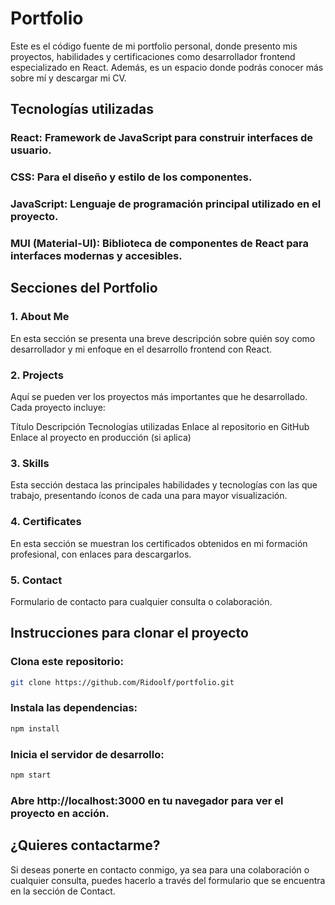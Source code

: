 # Portfolio

Este es el código fuente de mi portfolio personal, donde presento mis proyectos, habilidades y certificaciones como desarrollador frontend especializado en React. Además, es un espacio donde podrás conocer más sobre mí y descargar mi CV.

## Tecnologías utilizadas

### React: Framework de JavaScript para construir interfaces de usuario.

### CSS: Para el diseño y estilo de los componentes.

### JavaScript: Lenguaje de programación principal utilizado en el proyecto.

### MUI (Material-UI): Biblioteca de componentes de React para interfaces modernas y accesibles.

## Secciones del Portfolio

### 1. About Me

En esta sección se presenta una breve descripción sobre quién soy como desarrollador y mi enfoque en el desarrollo frontend con React.

### 2. Projects

Aquí se pueden ver los proyectos más importantes que he desarrollado. Cada proyecto incluye:

Título
Descripción
Tecnologías utilizadas
Enlace al repositorio en GitHub
Enlace al proyecto en producción (si aplica)

### 3. Skills

Esta sección destaca las principales habilidades y tecnologías con las que trabajo, presentando íconos de cada una para mayor visualización.

### 4. Certificates

En esta sección se muestran los certificados obtenidos en mi formación profesional, con enlaces para descargarlos.

### 5. Contact

Formulario de contacto para cualquier consulta o colaboración.

## Instrucciones para clonar el proyecto

### Clona este repositorio:

```bash
git clone https://github.com/Ridoolf/portfolio.git
```

### Instala las dependencias:

```bash
npm install
```

### Inicia el servidor de desarrollo:

```bash
npm start
```

### Abre http://localhost:3000 en tu navegador para ver el proyecto en acción.

## ¿Quieres contactarme?

Si deseas ponerte en contacto conmigo, ya sea para una colaboración o cualquier consulta, puedes hacerlo a través del formulario que se encuentra en la sección de Contact.
